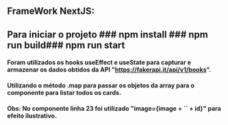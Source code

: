 ## FrameWork NextJS:

## Para iniciar o projeto ### npm install ### npm run build### npm run start
#### Foram utilizados os hooks useEffect e useState para capturar e armazenar os dados obtidos da API "https://fakerapi.it/api/v1/books".
#### Utilizando o método .map para passar os objetos da array para o componente <ListCards /> para listar todos os cards. 
#### Obs: No componente <ListCards /> linha 23 foi utilizado "image={image + `` + id}" para efeito ilustrativo.
